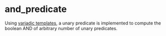 # and_predicate

Using [variadic templates](https://en.cppreference.com/w/cpp/language/parameter_pack), a unary predicate is implemented to compute the boolean AND of arbitrary number of unary predicates.